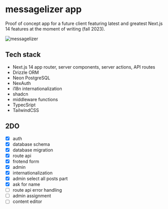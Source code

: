 # messagelizer app

Proof of concept app for a future client featuring latest and greatest Next.js 14 features at the moment of writing (fall 2023).

![messagelizer](https://github.com/snsa-kscc/messagelizer/assets/51080349/5941d337-a378-4469-a0a4-c3f516d60149)

## Tech stack

- Next.js 14 app router, server components, server actions, API routes
- Drizzle ORM
- Neon PostgreSQL
- NexAuth
- i18n internationalization
- shadcn
- middleware functions
- TypecSript
- TailwindCSS

## 2DO

- [x] auth
- [x] database schema
- [x] database migration
- [x] route api
- [x] frotend form
- [x] admin
- [x] internationalization
- [x] admin select all posts part
- [x] ask for name
- [ ] route api error handling
- [ ] admin assignment
- [ ] content editor
